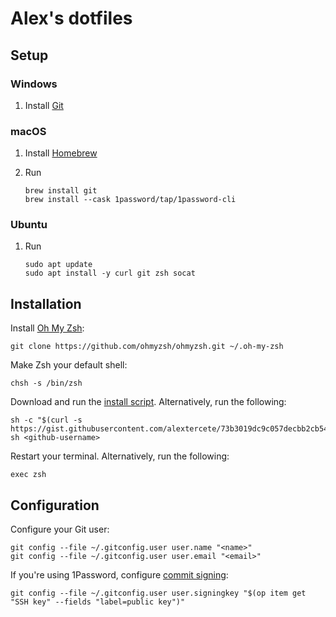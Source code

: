 # Alex's dotfiles

## Setup

### Windows

1. Install [Git](https://git-scm.com/download/win)

### macOS

1. Install [Homebrew](https://brew.sh/)

1. Run

   ```shell
   brew install git
   brew install --cask 1password/tap/1password-cli
   ```

### Ubuntu

1. Run

   ```shell
   sudo apt update
   sudo apt install -y curl git zsh socat
   ```

## Installation

Install [Oh My Zsh](https://github.com/ohmyzsh/ohmyzsh):

```shell
git clone https://github.com/ohmyzsh/ohmyzsh.git ~/.oh-my-zsh
```

Make Zsh your default shell:

```shell
chsh -s /bin/zsh
```

Download and run the [install script](https://gist.github.com/alextercete/73b3019dc9c057decbb2cb54cb00e88c). Alternatively, run the following:

```shell
sh -c "$(curl -s https://gist.githubusercontent.com/alextercete/73b3019dc9c057decbb2cb54cb00e88c/raw/dotfiles.sh)" sh <github-username>
```

Restart your terminal. Alternatively, run the following:

```shell
exec zsh
```

## Configuration

Configure your Git user:

```shell
git config --file ~/.gitconfig.user user.name "<name>"
git config --file ~/.gitconfig.user user.email "<email>"
```

If you're using 1Password, configure [commit signing](https://developer.1password.com/docs/ssh/git-commit-signing/):

```shell
git config --file ~/.gitconfig.user user.signingkey "$(op item get "SSH key" --fields "label=public key")"
```
